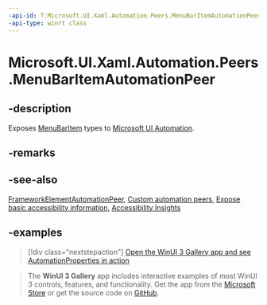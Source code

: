 ```yaml
---
-api-id: T:Microsoft.UI.Xaml.Automation.Peers.MenuBarItemAutomationPeer
-api-type: winrt class
---
```

<!-- Class syntax.
public class MenuBarItemAutomationPeer : FrameworkElementAutomationPeer, FrameworkElementAutomationPeer, IExpandCollapseProvider, IInvokeProvider
-->

# Microsoft.UI.Xaml.Automation.Peers.MenuBarItemAutomationPeer

## -description

Exposes [MenuBarItem](../microsoft.ui.xaml.controls/menubaritem.md) types to [Microsoft UI Automation](/windows/win32/winauto/entry-uiauto-win32).

## -remarks

## -see-also

[FrameworkElementAutomationPeer](/uwp/api/windows.ui.xaml.automation.peers.frameworkelementautomationpeer), [Custom automation peers](/windows/apps/design/accessibility/custom-automation-peers), [Expose basic accessibility information](/windows/apps/design/accessibility/basic-accessibility-information), [Accessibility Insights](https://accessibilityinsights.io/)

## -examples

> [!div class="nextstepaction"]
> [Open the WinUI 3 Gallery app and see AutomationProperties in action](winui3gallery:/item/AutomationProperties)

> The **WinUI 3 Gallery** app includes interactive examples of most WinUI 3 controls, features, and functionality. Get the app from the [Microsoft Store](https://www.microsoft.com/store/productId/9P3JFPWWDZRC) or get the source code on [GitHub](https://github.com/microsoft/WinUI-Gallery).

